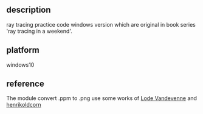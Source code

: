 ## description
ray tracing practice code windows version which are original in book series 'ray tracing in a weekend'.


## platform
windows10

## reference
The module convert .ppm to .png use some works of [Lode Vandevenne](http://lodev.org/lodepng/) and [henrikoldcorn](https://github.com/henrikoldcorn/ppmtopng)